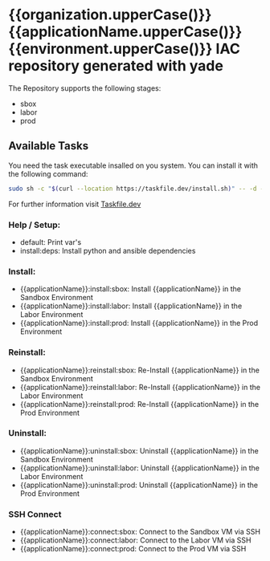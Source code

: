 # {{organization.upperCase()}} {{applicationName.upperCase()}} {{environment.upperCase()}} IAC repository generated with yade

The Repository supports the following stages:

- sbox
- labor
- prod

## Available Tasks

You need the task executable insalled on you system. You can install it with the following command:

```bash
sudo sh -c "$(curl --location https://taskfile.dev/install.sh)" -- -d -b /usr/local/bin
```

For further information visit [Taskfile.dev](https://taskfile.dev/installation/)

### Help / Setup:

* default:                       Print var's
* install:deps:                  Install python and ansible dependencies

### Install:

* {{applicationName}}:install:sbox:     Install {{applicationName}} in the Sandbox Environment
* {{applicationName}}:install:labor:    Install {{applicationName}} in the Labor Environment
* {{applicationName}}:install:prod:     Install {{applicationName}} in the Prod Environment

### Reinstall:

* {{applicationName}}:reinstall:sbox:   Re-Install {{applicationName}} in the Sandbox Environment
* {{applicationName}}:reinstall:labor:  Re-Install {{applicationName}} in the Labor Environment
* {{applicationName}}:reinstall:prod:   Re-Install {{applicationName}} in the Prod Environment

### Uninstall:

* {{applicationName}}:uninstall:sbox:   Uninstall {{applicationName}} in the Sandbox Environment
* {{applicationName}}:uninstall:labor:  Uninstall {{applicationName}} in the Labor Environment
* {{applicationName}}:uninstall:prod:   Uninstall {{applicationName}} in the Prod Environment

### SSH Connect

* {{applicationName}}:connect:sbox:     Connect to the Sandbox VM via SSH
* {{applicationName}}:connect:labor:    Connect to the Labor VM via SSH
* {{applicationName}}:connect:prod:     Connect to the Prod VM via SSH
